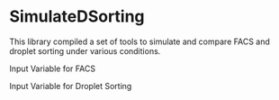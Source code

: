 # SimulateDSorting
This library compiled a set of tools to simulate and compare FACS and droplet sorting under various conditions.

Input Variable for FACS

Input Variable for Droplet Sorting
